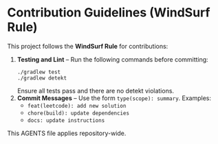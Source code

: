 # Contribution Guidelines (WindSurf Rule)

This project follows the **WindSurf Rule** for contributions:

1. **Testing and Lint** – Run the following commands before committing:
   ```
   ./gradlew test
   ./gradlew detekt
   ```
   Ensure all tests pass and there are no detekt violations.
2. **Commit Messages** – Use the form `type(scope): summary`. Examples:
   - `feat(leetcode): add new solution`
   - `chore(build): update dependencies`
   - `docs: update instructions`

This AGENTS file applies repository-wide.
